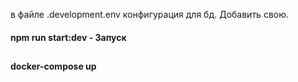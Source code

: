 
в файле .development.env конфигурация для бд. Добавить свою.

#### npm run start:dev - Запуск

##

#### docker-compose up 
